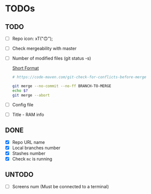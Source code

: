 # TODOs

## TODO

- [ ] Repo icon: xT("🙃");
- [ ] Check mergeability with master
- [ ] Number of modified files (git status -s)

    [Short Format](https://www.git-scm.com/docs/git-status#_short_format)

  ```bash
  # https://code-maven.com/git-check-for-conflicts-before-merge

  git merge --no-commit --no-ff BRANCH-TO-MERGE
  echo $?
  git merge --abort
  ```

- [ ] Config file
- [ ] Title - RAM info

## DONE

- [x] Repo URL name
- [x] Local branches number
- [x] Stashes number
- [x] Check `mc` is running

## UNTODO

- [ ] Screens num (Must be connected to a terminal)
